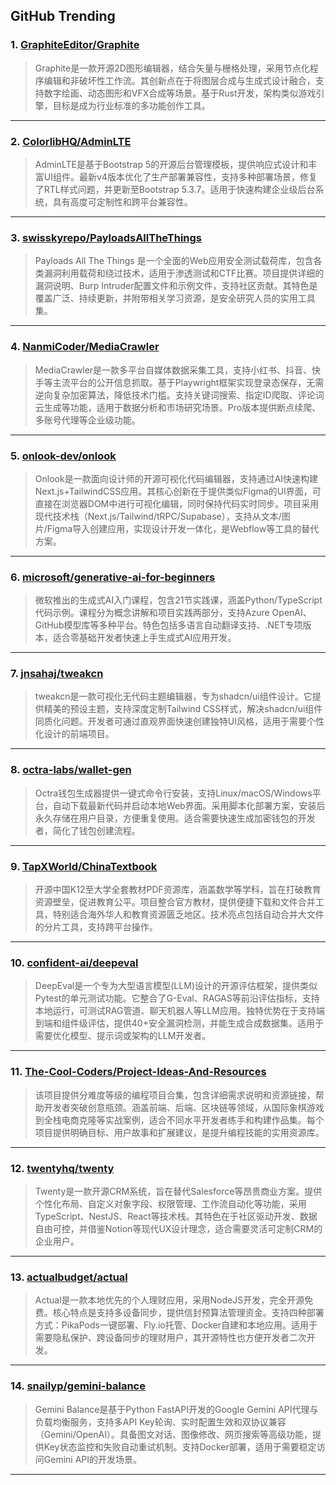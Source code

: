 ## GitHub Trending


### 1. [GraphiteEditor/Graphite](https://github.com/GraphiteEditor/Graphite)
> Graphite是一款开源2D图形编辑器，结合矢量与栅格处理，采用节点化程序编辑和非破坏性工作流。其创新点在于将图层合成与生成式设计融合，支持数字绘画、动态图形和VFX合成等场景。基于Rust开发，架构类似游戏引擎，目标是成为行业标准的多功能创作工具。
---

### 2. [ColorlibHQ/AdminLTE](https://github.com/ColorlibHQ/AdminLTE)
> AdminLTE是基于Bootstrap 5的开源后台管理模板，提供响应式设计和丰富UI组件。最新v4版本优化了生产部署兼容性，支持多种部署场景，修复了RTL样式问题，并更新至Bootstrap 5.3.7。适用于快速构建企业级后台系统，具有高度可定制性和跨平台兼容性。
---

### 3. [swisskyrepo/PayloadsAllTheThings](https://github.com/swisskyrepo/PayloadsAllTheThings)
> Payloads All The Things 是一个全面的Web应用安全测试载荷库，包含各类漏洞利用载荷和绕过技术，适用于渗透测试和CTF比赛。项目提供详细的漏洞说明、Burp Intruder配置文件和示例文件，支持社区贡献。其特色是覆盖广泛、持续更新，并附带相关学习资源，是安全研究人员的实用工具集。
---

### 4. [NanmiCoder/MediaCrawler](https://github.com/NanmiCoder/MediaCrawler)
> MediaCrawler是一款多平台自媒体数据采集工具，支持小红书、抖音、快手等主流平台的公开信息抓取。基于Playwright框架实现登录态保存，无需逆向复杂加密算法，降低技术门槛。支持关键词搜索、指定ID爬取、评论词云生成等功能，适用于数据分析和市场研究场景。Pro版本提供断点续爬、多账号代理等企业级功能。
---

### 5. [onlook-dev/onlook](https://github.com/onlook-dev/onlook)
> Onlook是一款面向设计师的开源可视化代码编辑器，支持通过AI快速构建Next.js+TailwindCSS应用。其核心创新在于提供类似Figma的UI界面，可直接在浏览器DOM中进行可视化编辑，同时保持代码实时同步。项目采用现代技术栈（Next.js/Tailwind/tRPC/Supabase），支持从文本/图片/Figma导入创建应用，实现设计开发一体化，是Webflow等工具的替代方案。
---

### 6. [microsoft/generative-ai-for-beginners](https://github.com/microsoft/generative-ai-for-beginners)
> 微软推出的生成式AI入门课程，包含21节实践课，涵盖Python/TypeScript代码示例。课程分为概念讲解和项目实践两部分，支持Azure OpenAI、GitHub模型库等多种平台。特色包括多语言自动翻译支持、.NET专项版本，适合零基础开发者快速上手生成式AI应用开发。
---

### 7. [jnsahaj/tweakcn](https://github.com/jnsahaj/tweakcn)
> tweakcn是一款可视化无代码主题编辑器，专为shadcn/ui组件设计。它提供精美的预设主题，支持深度定制Tailwind CSS样式，解决shadcn/ui组件同质化问题。开发者可通过直观界面快速创建独特UI风格，适用于需要个性化设计的前端项目。
---

### 8. [octra-labs/wallet-gen](https://github.com/octra-labs/wallet-gen)
> Octra钱包生成器提供一键式命令行安装，支持Linux/macOS/Windows平台，自动下载最新代码并启动本地Web界面。采用脚本化部署方案，安装后永久存储在用户目录，方便重复使用。适合需要快速生成加密钱包的开发者，简化了钱包创建流程。
---

### 9. [TapXWorld/ChinaTextbook](https://github.com/TapXWorld/ChinaTextbook)
> 开源中国K12至大学全套教材PDF资源库，涵盖数学等学科，旨在打破教育资源壁垒，促进教育公平。项目整合官方教材，提供便捷下载和文件合并工具，特别适合海外华人和教育资源匮乏地区。技术亮点包括自动合并大文件的分片工具，支持跨平台操作。
---

### 10. [confident-ai/deepeval](https://github.com/confident-ai/deepeval)
> DeepEval是一个专为大型语言模型(LLM)设计的开源评估框架，提供类似Pytest的单元测试功能。它整合了G-Eval、RAGAS等前沿评估指标，支持本地运行，可测试RAG管道、聊天机器人等LLM应用。独特优势在于支持端到端和组件级评估，提供40+安全漏洞检测，并能生成合成数据集。适用于需要优化模型、提示词或架构的LLM开发者。
---

### 11. [The-Cool-Coders/Project-Ideas-And-Resources](https://github.com/The-Cool-Coders/Project-Ideas-And-Resources)
> 该项目提供分难度等级的编程项目合集，包含详细需求说明和资源链接，帮助开发者突破创意瓶颈。涵盖前端、后端、区块链等领域，从国际象棋游戏到全栈电商克隆等实战案例，适合不同水平开发者练手和构建作品集。每个项目提供明确目标、用户故事和扩展建议，是提升编程技能的实用资源库。
---

### 12. [twentyhq/twenty](https://github.com/twentyhq/twenty)
> Twenty是一款开源CRM系统，旨在替代Salesforce等昂贵商业方案。提供个性化布局、自定义对象字段、权限管理、工作流自动化等功能，采用TypeScript、NestJS、React等技术栈。其特色在于社区驱动开发、数据自由可控，并借鉴Notion等现代UX设计理念，适合需要灵活可定制CRM的企业用户。
---

### 13. [actualbudget/actual](https://github.com/actualbudget/actual)
> Actual是一款本地优先的个人理财应用，采用NodeJS开发，完全开源免费。核心特点是支持多设备同步，提供信封预算法管理资金。支持四种部署方式：PikaPods一键部署、Fly.io托管、Docker自建和本地应用。适用于需要隐私保护、跨设备同步的理财用户，其开源特性也方便开发者二次开发。
---

### 14. [snailyp/gemini-balance](https://github.com/snailyp/gemini-balance)
> Gemini Balance是基于Python FastAPI开发的Google Gemini API代理与负载均衡服务，支持多API Key轮询、实时配置生效和双协议兼容（Gemini/OpenAI）。具备图文对话、图像修改、网页搜索等高级功能，提供Key状态监控和失败自动重试机制。支持Docker部署，适用于需要稳定访问Gemini API的开发场景。
---
